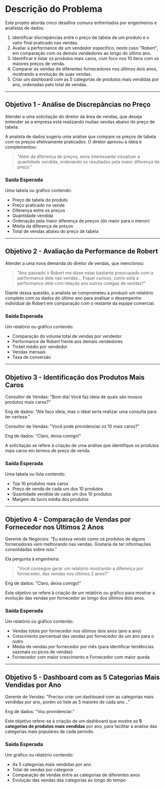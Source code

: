 # Descrição do Problema

Este projeto aborda cinco desafios comuns enfrentados por engenheiros e analistas de dados:

1. Identificar discrepâncias entre o preço de tabela de um produto e o valor final praticado nas vendas.  
2. Avaliar a performance de um vendedor específico, neste caso "Robert", em comparação com os demais vendedores ao longo do último ano.  
3. Identificar e listar os produtos mais caros, com foco nos 10 itens com os maiores preços de venda.  
4. Comparar as vendas de diferentes fornecedores nos últimos dois anos, mostrando a evolução de suas vendas.  
5. Criar um dashboard com as 5 categorias de produtos mais vendidas por ano, ordenadas pelo total de vendas.

---

## Objetivo 1 - **Análise de Discrepâncias no Preço**

Atender a uma solicitação do diretor da área de vendas, que deseja entender se a empresa está realizando muitas vendas abaixo do preço de tabela.

A analista de dados sugeriu uma análise que compare os preços de tabela com os preços efetivamente praticados. O diretor aprovou a ideia e complementou:

> "Além da diferença de preços, seria interessante visualizar a quantidade vendida, ordenando os resultados pela maior diferença de preço."

### Saída Esperada

Uma tabela ou gráfico contendo:

- Preço de tabela do produto  
- Preço praticado na venda  
- Diferença entre os preços  
- Quantidade vendida  
- Ordenação pela maior diferença de preços (do maior para o menor)  
- Média da diferença de preços  
- Total de vendas abaixo do preço de tabela  

---

## Objetivo 2 - **Avaliação da Performance de Robert**

Atender a uma nova demanda do diretor de vendas, que mencionou:

> "Ano passado o Robert me disse estar bastante preocupado com a performance dele nas vendas... Fiquei curioso, como está a performance dele com relação aos outros colegas de vendas?"

Diante dessa questão, a analista se comprometeu a produzir um relatório completo com os dados do último ano para analisar o desempenho individual de Robert em comparação com o restante da equipe comercial.

### Saída Esperada

Um relatório ou gráfico contendo:

- Comparação do volume total de vendas por vendedor  
- Performance de Robert frente aos demais vendedores  
- Ticket médio por vendedor  
- Vendas mensais  
- Taxa de conversão  

---

## Objetivo 3 - **Identificação dos Produtos Mais Caros**

Consultor de Vendas: "Bom dia! Você faz ideia de quais são nossos produtos mais caros?"

Eng de dados: "Até faço ideia, mas o ideal seria realizar uma consulta para ter certeza."

Consultor de Vendas: "Você pode providenciar os 10 mais caros?"

Eng de dados: "Claro, deixa comigo!"

A solicitação se refere à criação de uma análise que identifique os produtos mais caros em termos de preço de venda.

### Saída Esperada

Uma tabela ou lista contendo:

- Top 10 produtos mais caros 
- Preço de venda de cada um dos 10 produtos  
- Quantidade vendida de cada um dos 10 produtos 
- Margem de lucro média dos produtos  

---

## Objetivo 4 - **Comparação de Vendas por Fornecedor nos Últimos 2 Anos**

Gerente de Negócios: "Eu estava vendo como os produtos de alguns fornecedores vem melhorando nas vendas. Gostaria de ter informações consolidadas sobre isso."

Ela pergunta à engenheira:

> "Você consegue gerar um relatório mostrando a diferença por fornecedor, das vendas nos últimos 2 anos?"

Eng de dados: "Claro, deixa comigo!"

Este objetivo se refere à criação de um relatório ou gráfico para mostrar a evolução das vendas por fornecedor ao longo dos últimos dois anos.

### Saída Esperada

Um relatório ou gráfico contendo:

- Vendas totais por fornecedor nos últimos dois anos (ano a ano)  
- Crescimento percentual das vendas por fornecedor de um ano para o outro   
- Média de vendas por fornecedor por mês (para identificar tendências sazonais ou picos de vendas)  
- Fornecedor com maior crescimento e Fornecedor com maior queda  

---

## Objetivo 5 - **Dashboard com as 5 Categorias Mais Vendidas por Ano**

Gerente de Vendas: "Preciso criar um dashboard com as categorias mais vendidas por ano, porém só liste as 5 maiores de cada ano..."

Eng de dados: "Vou providenciar."

Este objetivo refere-se à criação de um dashboard que mostre as **5 categorias de produtos mais vendidas** por ano, para facilitar a análise das categorias mais populares de cada período.

### Saída Esperada

Um gráfico ou relatório contendo:

- As 5 categorias mais vendidas por ano  
- Total de vendas por categoria  
- Comparação de vendas entre as categorias de diferentes anos  
- Evolução das vendas das categorias ao longo do tempo  
